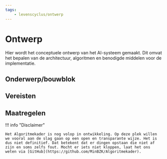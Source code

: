 ```yaml
--- 
tags:
    - levenscyclus/ontwerp
---
```


# Ontwerp
Hier wordt het conceptuele ontwerp van het AI-systeem gemaakt. Dit omvat het bepalen van de architectuur, algoritmen en benodigde middelen voor de implementatie.

## Onderwerp/bouwblok

## Vereisten

## Maatregelen


!!! info "Disclaimer"

    Het Algoritmekader is nog volop in ontwikkeling. Op deze plek willen we vooral aan de slag gaan op een open en transparante wijze. Het is dus niet definitief. Dat betekent dat er dingen opstaan die niet af zijn en soms zelfs fout. Mocht er iets niet kloppen, laat het ons weten via [GitHub](https://github.com/MinBZK/Algoritmekader).

